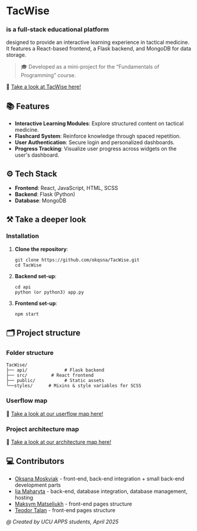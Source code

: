 # TacWise

### is a full-stack educational platform 
designed to provide an interactive learning experience in tactical medicine. <br>
It features a React-based frontend, a Flask backend, and MongoDB for data storage.

> 🎓 Developed as a mini-project for the “Fundamentals of Programming” course.

🔗 [Take a look at TacWise here!](https://tacwise-deploy.onrender.com)


## 📚 Features

- **Interactive Learning Modules**: Explore structured content on tactical medicine.
- **Flashcard System**: Reinforce knowledge through spaced repetition.
- **User Authentication**: Secure login and personalized dashboards.
- **Progress Tracking**: Visualize user progress across widgets on the user's dashboard.

## ⚙️ Tech Stack

- **Frontend**: React, JavaScript, HTML, SCSS
- **Backend**: Flask (Python)
- **Database**: MongoDB


## ⚒️ Take a deeper look

### Installation

1. **Clone the repository**:

   ```
   git clone https://github.com/okqsna/TacWise.git
   cd TacWise
   ```
2. **Backend set-up**:
   ```
   cd api
   python (or python3) app.py
   ```
3. **Frontend set-up**:
   ```
   npm start
   ```
## 🗂️ Project structure
### Folder structure
```
TacWise/
├── api/              # Flask backend
├── src/         # React frontend
├── public/           # Static assets
└──styles/      # Mixins & style variables for SCSS
```
### Userflow map
🔗 [Take a look at our userflow map here!](https://lucid.app/lucidspark/3c7fd9f7-67ed-4315-afea-ab84e4858f4b/edit?viewport_loc=-4010%2C-1589%2C4973%2C2463%2C0_0&invitationId=inv_b7decb17-2408-49f3-b906-3df9ec11017f)

### Project architecture map
🔗 [Take a look at our architecture map here!](https://lucid.app/lucidchart/ce866eae-4947-480e-85d8-5a6d27fd4938/edit?viewport_loc=-3159%2C-1529%2C5530%2C2692%2C0_0&invitationId=inv_c03367f7-beab-48a8-88cb-61f80f5c9fb4)

## 💻 Contributors

- [Oksana Moskviak](https://github.com/okqsna) - front-end, back-end integration + small back-end development parts
- [Ija Maharyta](https://github.com/luftboud) - back-end, database integration, database management, hosting
- [Maksym Matseliukh](https://github.com/MakcDutch) - front-end pages structure
- [Teodor Talan](https://github.com/oToTak) - front-end pages structure

<I>@ Created by UCU APPS students, April 2025</i> 
